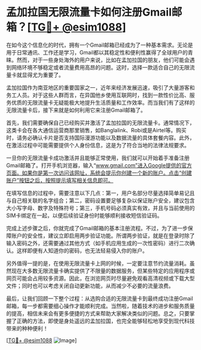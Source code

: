 # 孟加拉国无限流量卡如何注册Gmail邮箱？[[TG💪+ @esim1088](https://t.me/s/esim1088)]

在如今这个信息化的时代，拥有一个Gmail邮箱已经成为了一种基本需求。无论是用于日常通讯、工作还是学习，Gmail都以其稳定性和便利性赢得了全球用户的青睐。然而，对于一些身处海外的用户来说，比如在孟加拉国的朋友，他们可能会遇到网络环境不够稳定或者流量费用高昂的问题。这时，选择一款适合自己的无限流量卡就显得尤为重要了。

孟加拉国作为南亚地区的重要国家之一，近年来经济发展迅速，吸引了大量游客和务工人员。对于这些人群而言，在异国他乡使用互联网时，找到一款性价比高、服务优质的无限流量卡无疑能极大地提升生活质量和工作效率。而当我们有了这样的无限流量卡后，接下来就是如何利用它来注册Gmail邮箱了。

首先，我们需要确保自己已经购买并激活了孟加拉国的无限流量卡。通常情况下，这类卡会在各大通信运营商那里销售，如Banglalink、Robi或是Airtel等。购买时，请务必确认卡片是否支持国际漫游功能以及数据流量的具体套餐内容。此外，在激活过程中可能需要提供个人身份信息，这是为了符合当地的法律法规要求。

一旦你的无限流量卡成功激活并且能够正常使用，我们就可以开始着手准备注册Gmail邮箱了。打开手机浏览器，输入“www.gmail.com”进入Google提供的官方页面。如果你是第一次访问该网址，系统会提示你创建一个新的账户。点击“创建账户”按钮之后，按照提示填写相关信息即可。

在填写信息的过程中，需要注意以下几点：第一，用户名部分尽量选择简单易记且与自己相关联的名字组合；第二，密码设置要足够复杂以保证账户安全，建议包含大小写字母、数字及特殊符号；第三，手机号码必须真实有效，并且与当前使用的SIM卡绑定在一起，以便后续验证身份时能够顺利接收短信验证码。

完成上述步骤之后，你就完成了Gmail邮箱的基本注册流程。不过，为了进一步保障账户的安全性，建议立即启用两步验证功能。所谓两步验证，就是在登录时除了输入密码之外，还需要通过其他方式（如手机应用生成的一次性密码）进行二次确认。这样即便有人知道你的密码，也无法轻易侵入你的账户。

另外值得一提的是，在使用无限流量卡上网的时候，一定要注意节约流量消耗。虽然现在大多数无限流量卡确实提供了不限量的数据服务，但某些特定的应用程序或网页可能会占用较多资源。因此，在浏览网页时尽量避免观看高清视频或下载大型文件；同时也可以考虑关闭自动更新功能，从而减少不必要的流量浪费。

最后，让我们回顾一下整个过程：从选购合适的无限流量卡到最终成功注册Gmail邮箱，每一步都需要细心操作才能顺利完成。当然啦，随着技术的进步和服务质量的提高，相信未来会有更多便捷的方式来帮助大家解决类似的问题。总之，只要掌握了正确的方法，即使是身处遥远的孟加拉国，也完全能够轻松地享受到现代科技带来的种种便利！

[[TG💪+ @esim1088](https://t.me/s/esim1088) ![Image](https://i.postimg.cc/4NQfJmqS/Snipaste-2025-05-13-00-14-12.png)]